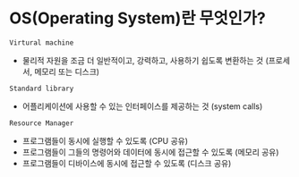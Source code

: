 # OS(Operating System)란 무엇인가?
`Virtural machine`
- 물리적 자원을 조금 더 일반적이고, 강력하고, 사용하기 쉽도록 변환하는 것 (프로세서, 메모리 또는 디스크)

`Standard library`
- 어플리케이션에 사용할 수 있는 인터페이스를 제공하는 것 (system calls)

`Resource Manager`
- 프로그램들이 동시에 실행할 수 있도록 (CPU 공유)
- 프로그램들이 그들의 명령어와 데이터에 동시에 접근할 수 있도록 (메모리 공유)
- 프로그램들이 디바이스에 동시에 접근할 수 있도록 (디스크 공유)